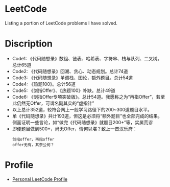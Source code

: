 # LeetCode
Listing a portion of LeetCode problems I have solved.
# Discription
* Code1: 《代码随想录》数组、链表、哈希表、字符串、栈与队列、二叉树。总计65道
* Code2: 《代码随想录》回溯、贪心、动态规划。总计74道
* Code3: 《代码随想录》单调栈、图论，额外题目。总计54道
* Code4: 《热题100》。总计56道
* Code5: 《剑指Offer》、《热题100》补缺。总计49道
* Code6: 《剑指Offer专项突破版》。总计54道。我愿称之为“再指Offer”，若至此仍然无Offer，可谓名副其实的“虚指针”
* 以上总计352道，较符合网上一般学习路径下的200~300道题目水平。
* 单《代码随想录》共计193道，但这是必须将“额外题目”也全部完成的结果。侧面证明一些言论，如“做完《代码随想录》就题目200+”等，实属荒谬
* 即便题目做到500+，尚无Offer，情何以堪？致上一首汉乐府：
  ```
  剑指offer，再指offer
  offer无有，其奈公何？
  ```
# Profile
* [Personal LeetCode Profile](https://leetcode.cn/u/buhunle/)
